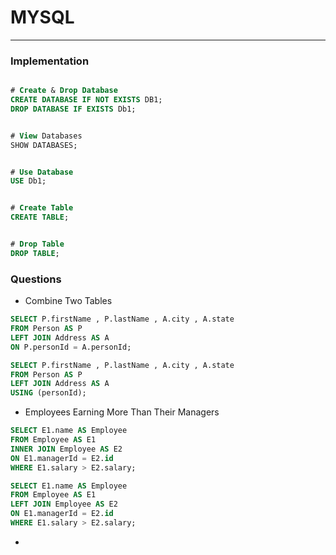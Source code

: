 # MYSQL

---

### Implementation
```sql

# Create & Drop Database
CREATE DATABASE IF NOT EXISTS DB1;
DROP DATABASE IF EXISTS Db1;


# View Databases
SHOW DATABASES;


# Use Database
USE Db1;


# Create Table
CREATE TABLE;


# Drop Table
DROP TABLE;


```

### Questions

- Combine Two Tables
```sql
SELECT P.firstName , P.lastName , A.city , A.state
FROM Person AS P
LEFT JOIN Address AS A
ON P.personId = A.personId;
```

```sql
SELECT P.firstName , P.lastName , A.city , A.state
FROM Person AS P
LEFT JOIN Address AS A
USING (personId);
```

- Employees Earning More Than Their Managers
```sql
SELECT E1.name AS Employee 
FROM Employee AS E1 
INNER JOIN Employee AS E2
ON E1.managerId = E2.id 
WHERE E1.salary > E2.salary;
```

```sql
SELECT E1.name AS Employee 
FROM Employee AS E1 
LEFT JOIN Employee AS E2
ON E1.managerId = E2.id 
WHERE E1.salary > E2.salary;
```

-
```sql

```
